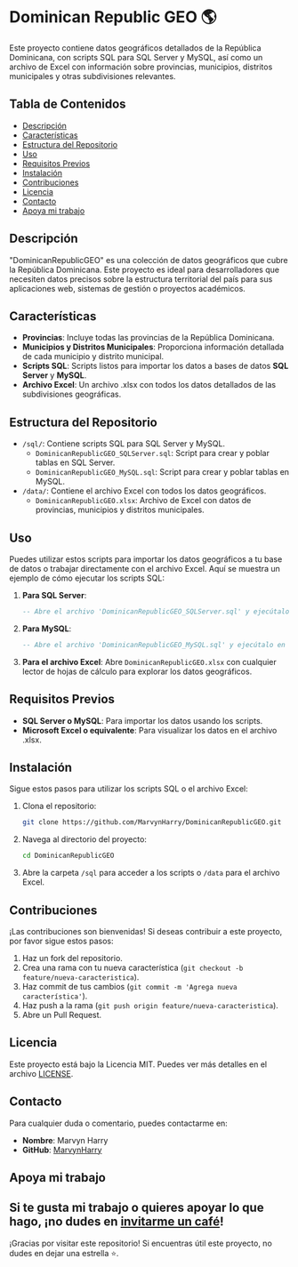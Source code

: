 # Dominican Republic GEO 🌎

Este proyecto contiene datos geográficos detallados de la República Dominicana, con scripts SQL para SQL Server y MySQL, así como un archivo de Excel con información sobre provincias, municipios, distritos municipales y otras subdivisiones relevantes.

## Tabla de Contenidos

- [Descripción](#descripción)
- [Características](#características)
- [Estructura del Repositorio](#estructura-del-repositorio)
- [Uso](#uso)
- [Requisitos Previos](#requisitos-previos)
- [Instalación](#instalación)
- [Contribuciones](#contribuciones)
- [Licencia](#licencia)
- [Contacto](#contacto)
- [Apoya mi trabajo](#apoya-mi-trabajo)

## Descripción

"DominicanRepublicGEO" es una colección de datos geográficos que cubre la República Dominicana. Este proyecto es ideal para desarrolladores que necesiten datos precisos sobre la estructura territorial del país para sus aplicaciones web, sistemas de gestión o proyectos académicos.

## Características

- **Provincias**: Incluye todas las provincias de la República Dominicana.
- **Municipios y Distritos Municipales**: Proporciona información detallada de cada municipio y distrito municipal.
- **Scripts SQL**: Scripts listos para importar los datos a bases de datos **SQL Server** y **MySQL**.
- **Archivo Excel**: Un archivo .xlsx con todos los datos detallados de las subdivisiones geográficas.

## Estructura del Repositorio

- `/sql/`: Contiene scripts SQL para SQL Server y MySQL.
  - `DominicanRepublicGEO_SQLServer.sql`: Script para crear y poblar tablas en SQL Server.
  - `DominicanRepublicGEO_MySQL.sql`: Script para crear y poblar tablas en MySQL.
- `/data/`: Contiene el archivo Excel con todos los datos geográficos.
  - `DominicanRepublicGEO.xlsx`: Archivo de Excel con datos de provincias, municipios y distritos municipales.
  
## Uso

Puedes utilizar estos scripts para importar los datos geográficos a tu base de datos o trabajar directamente con el archivo Excel. Aquí se muestra un ejemplo de cómo ejecutar los scripts SQL:

1. **Para SQL Server**:
    ```sql
    -- Abre el archivo 'DominicanRepublicGEO_SQLServer.sql' y ejecútalo en tu instancia de SQL Server.
    ```

2. **Para MySQL**:
    ```sql
    -- Abre el archivo 'DominicanRepublicGEO_MySQL.sql' y ejecútalo en tu instancia de MySQL.
    ```

3. **Para el archivo Excel**:
   Abre `DominicanRepublicGEO.xlsx` con cualquier lector de hojas de cálculo para explorar los datos geográficos.

## Requisitos Previos

- **SQL Server o MySQL**: Para importar los datos usando los scripts.
- **Microsoft Excel o equivalente**: Para visualizar los datos en el archivo .xlsx.

## Instalación

Sigue estos pasos para utilizar los scripts SQL o el archivo Excel:

1. Clona el repositorio:
    ```bash
    git clone https://github.com/MarvynHarry/DominicanRepublicGEO.git
    ```
2. Navega al directorio del proyecto:
    ```bash
    cd DominicanRepublicGEO
    ```
3. Abre la carpeta `/sql` para acceder a los scripts o `/data` para el archivo Excel.

## Contribuciones

¡Las contribuciones son bienvenidas! Si deseas contribuir a este proyecto, por favor sigue estos pasos:

1. Haz un fork del repositorio.
2. Crea una rama con tu nueva característica (`git checkout -b feature/nueva-caracteristica`).
3. Haz commit de tus cambios (`git commit -m 'Agrega nueva característica'`).
4. Haz push a la rama (`git push origin feature/nueva-caracteristica`).
5. Abre un Pull Request.

## Licencia

Este proyecto está bajo la Licencia MIT. Puedes ver más detalles en el archivo [LICENSE](LICENSE).

## Contacto

Para cualquier duda o comentario, puedes contactarme en:

- **Nombre**: Marvyn Harry
- **GitHub**: [MarvynHarry](https://github.com/MarvynHarry)
  
## Apoya mi trabajo
Si te gusta mi trabajo o quieres apoyar lo que hago, ¡no dudes en [invitarme un café](https://buymeacoffee.com/marvynharry)!
---

¡Gracias por visitar este repositorio! Si encuentras útil este proyecto, no dudes en dejar una estrella ⭐.
